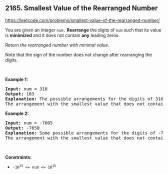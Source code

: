 ## 2165. Smallest Value of the Rearranged Number

<https://leetcode.com/problems/smallest-value-of-the-rearranged-number/>

<div class="px-5 pt-4"><div class="flex"></div><div class="xFUwe" data-track-load="description_content"><p>You are given an integer <code>num.</code> <strong>Rearrange</strong> the digits of <code>num</code> such that its value is <strong>minimized</strong> and it does not contain <strong>any</strong> leading zeros.</p>

<p>Return <em>the rearranged number with minimal value</em>.</p>

<p>Note that the sign of the number does not change after rearranging the digits.</p>

<p>&nbsp;</p>
<p><strong class="example">Example 1:</strong></p>

<pre><strong>Input:</strong> num = 310
<strong>Output:</strong> 103
<strong>Explanation:</strong> The possible arrangements for the digits of 310 are 013, 031, 103, 130, 301, 310.
The arrangement with the smallest value that does not contain any leading zeros is 103.
</pre>

<p><strong class="example">Example 2:</strong></p>

<pre><strong>Input:</strong> num = -7605
<strong>Output:</strong> -7650
<strong>Explanation:</strong> Some possible arrangements for the digits of -7605 are -7650, -6705, -5076, -0567.
The arrangement with the smallest value that does not contain any leading zeros is -7650.
</pre>

<p>&nbsp;</p>
<p><strong>Constraints:</strong></p>

<ul>
 <li><code>-10<sup>15</sup> &lt;= num &lt;= 10<sup>15</sup></code></li>
</ul>
</div></div>
